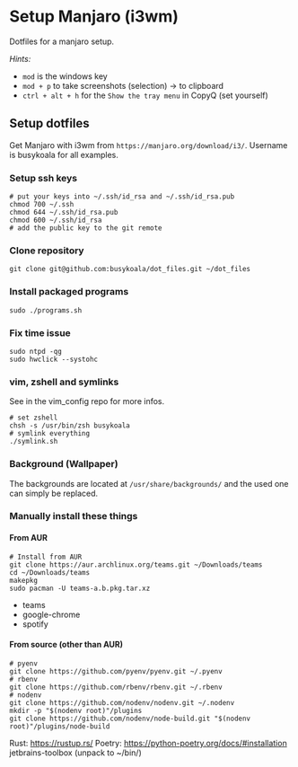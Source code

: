 # Setup Manjaro (i3wm)

Dotfiles for a manjaro setup.

*Hints:*

  - `mod` is the windows key
  - `mod + p` to take screenshots (selection) -> to clipboard
  - `ctrl + alt + h` for the `Show the tray menu` in CopyQ (set yourself)

## Setup dotfiles

Get Manjaro with i3wm from `https://manjaro.org/download/i3/`.
Username is busykoala for all examples.

### Setup ssh keys

```
# put your keys into ~/.ssh/id_rsa and ~/.ssh/id_rsa.pub
chmod 700 ~/.ssh
chmod 644 ~/.ssh/id_rsa.pub
chmod 600 ~/.ssh/id_rsa
# add the public key to the git remote
```

### Clone repository

```
git clone git@github.com:busykoala/dot_files.git ~/dot_files
```

### Install packaged programs

```
sudo ./programs.sh
```

### Fix time issue

```
sudo ntpd -qg
sudo hwclick --systohc
```

### vim, zshell and symlinks

See in the vim_config repo for more infos.

```
# set zshell
chsh -s /usr/bin/zsh busykoala
# symlink everything
./symlink.sh
```

### Background (Wallpaper)

The backgrounds are located at `/usr/share/backgrounds/` and the used one can
simply be replaced.

### Manually install these things

#### From AUR

```
# Install from AUR
git clone https://aur.archlinux.org/teams.git ~/Downloads/teams
cd ~/Downloads/teams
makepkg
sudo pacman -U teams-a.b.pkg.tar.xz
```

- teams
- google-chrome
- spotify

#### From source (other than AUR)

```
# pyenv
git clone https://github.com/pyenv/pyenv.git ~/.pyenv
# rbenv
git clone https://github.com/rbenv/rbenv.git ~/.rbenv
# nodenv
git clone https://github.com/nodenv/nodenv.git ~/.nodenv
mkdir -p "$(nodenv root)"/plugins
git clone https://github.com/nodenv/node-build.git "$(nodenv root)"/plugins/node-build
```

Rust: https://rustup.rs/
Poetry: https://python-poetry.org/docs/#installation
jetbrains-toolbox (unpack to ~/bin/)
